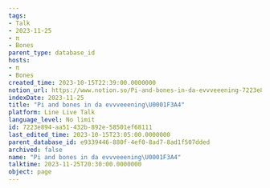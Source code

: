 ```yaml
---
tags:
- Talk
- 2023-11-25
- π
- Bones
parent_type: database_id
hosts:
- π
- Bones
created_time: 2023-10-15T22:39:00.0000000
notion_url: https://www.notion.so/Pi-and-bones-in-da-evvveeening-7223e894aa51432b892e58501ef68111
indexDate: 2023-11-25
title: "Pi and bones in da evvveeening\U0001F3A4"
platform: Line Live Talk
language_level: No limit
id: 7223e894-aa51-432b-892e-58501ef68111
last_edited_time: 2023-10-15T23:05:00.0000000
parent_database_id: e9339446-880f-4ef0-8ad7-8ad1f507dded
archived: false
name: "Pi and bones in da evvveeening\U0001F3A4"
talktime: 2023-11-25T20:30:00.0000000
object: page
---
```



   
   
   
   

   
























